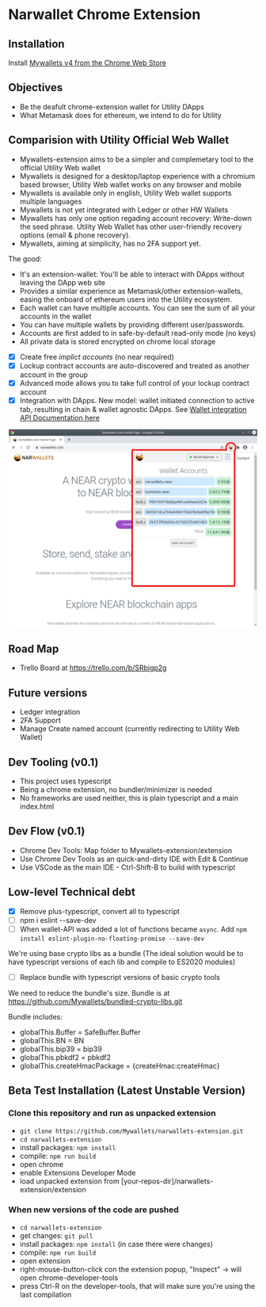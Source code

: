 # Narwallet Chrome Extension

## Installation

Install [Mywallets v4 from the Chrome Web Store](https://chrome.google.com/webstore/detail/narwallets-v4/lkpeokpdkmcdaiadpmnnpimlgmdobkdj)

## Objectives

* Be the deafult chrome-extension wallet for Utility DApps
* What Metamask does for ethereum, we intend to do for Utility

## Comparision with Utility Official Web Wallet

* Mywallets-extension aims to be a simpler and complemetary tool to the official Utility Web wallet
* Mywallets is designed for a desktop/laptop experience with a chromium based browser, Utility Web wallet works on any browser and mobile
* Mywallets is available only in english, Utility Web wallet supports multiple languages
* Mywallets is not yet integrated with Ledger or other HW Wallets
* Mywallets has only one option regading account recovery: Write-down the seed phrase. Utility Web Wallet has other user-friendly recovery options (email & phone recovery).
* Mywallets, aiming at simplicity, has no 2FA support yet.

The good:

* It's an extension-wallet: You'll be able to interact with DApps without leaving the DApp web site
* Provides a similar experience as Metamask/other extension-wallets, easing the onboard of ethereum users into the Utility ecosystem.
* Each wallet can have multiple accounts. You can see the sum of all your accounts in the wallet
* You can have multiple wallets by providing different user/passwords.
* Accounts are first added to in safe-by-default read-only mode (no keys)
* All private data is stored encrypted on chrome local storage

* [x] Create free *implict accounts* (no near required)
* [x] Lockup contract accounts are auto-discovered and treated as another account in the group
* [x] Advanced mode allows you to take full control of your lockup contract account
* [x] Integration with DApps. New model: wallet initiated connection to active tab, resulting in chain & wallet agnostic DApps. See [Wallet integration API Documentation here](API-design.md)

![multiple accounts and total](docs/images/multiple-accounts-and-total.png)

## Road Map

* Trello Board at <https://trello.com/b/SRbigp2g>

## Future versions

* Ledger integration
* 2FA Support
* Manage Create named account (currently redirecting to Utility Web Wallet)

## Dev Tooling (v0.1)

* This project uses typescript
* Being a chrome extension, no bundler/minimizer is needed
* No frameworks are used neither, this is plain typescript and a main index.html

## Dev Flow (v0.1)

* Chrome Dev Tools: Map folder to Mywallets-extension/extension
* Use Chrome Dev Tools as an quick-and-dirty IDE with Edit & Continue
* Use VSCode as the main IDE - Ctrl-Shift-B to build with typescript

## Low-level Technical debt

* [x] Remove plus-typescript, convert all to typescript
* [ ] npm i eslint --save-dev
* [ ] When wallet-API was added a lot of functions became `async`. Add `npm install eslint-plugin-no-floating-promise --save-dev`

We're using base crypto libs as a bundle (The ideal solution would be to have typescript versions of each lib and compile to ES2020 modules)

* [ ] Replace bundle with typescript versions of basic crypto tools

We need to reduce the bundle's size. Bundle is at <https://github.com/Mywallets/bundled-crypto-libs.git>

Bundle includes:

* globalThis.Buffer = SafeBuffer.Buffer
* globalThis.BN = BN
* globalThis.bip39 = bip39
* globalThis.pbkdf2 = pbkdf2
* globalThis.createHmacPackage = {createHmac:createHmac}

## Beta Test Installation (Latest Unstable Version)

### Clone this repository and run as unpacked extension

* `git clone https://github.com/Mywallets/narwallets-extension.git`
* `cd narwallets-extension`
* install packages: `npm install`
* compile: `npm run build`
* open chrome
* enable Extensions Developer Mode
* load unpacked extension from [your-repos-dir]/narwallets-extension/extension

### When new versions of the code are pushed

* `cd narwallets-extension`
* get changes: `git pull`
* install packages: `npm install` (in case there were changes)
* compile: `npm run build`
* open extension
* right-mouse-button-click con the extension popup, "Inspect" -> will open chrome-developer-tools
* press Ctrl-R on the developer-tools, that will make sure you're using the last compilation

